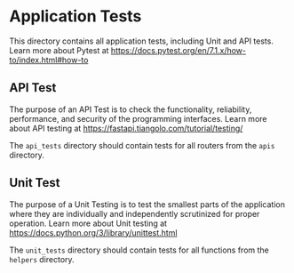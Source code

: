 # Application Tests

This directory contains all application tests, including Unit and API tests.
Learn more about Pytest at https://docs.pytest.org/en/7.1.x/how-to/index.html#how-to

## API Test

The purpose of an API Test is to check the functionality, reliability, performance, and security of the programming interfaces.
Learn more about API testing at https://fastapi.tiangolo.com/tutorial/testing/

The `api_tests` directory should contain tests for all routers from the `apis` directory.

## Unit Test

The purpose of a Unit Testing is to test the smallest parts of the application where they are individually and independently scrutinized for proper operation.
Learn more about Unit testing at https://docs.python.org/3/library/unittest.html

The `unit_tests` directory should contain tests for all functions from the `helpers` directory.
